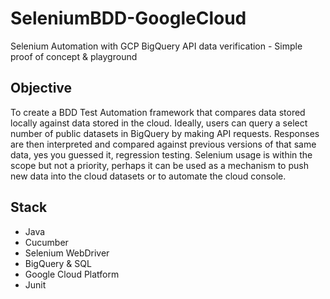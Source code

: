 # SeleniumBDD-GoogleCloud
Selenium Automation with GCP BigQuery API data verification - Simple proof of concept & playground


## Objective

To create a BDD Test Automation framework that compares data stored locally against data stored in the cloud. Ideally, users can query a select number of public datasets in BigQuery by making API requests. Responses are then interpreted and compared against previous versions of that same data, yes you guessed it, regression testing. Selenium usage is within the scope but not a priority, perhaps it can be used as a mechanism to push new data into the cloud datasets or to automate the cloud console. 

## Stack

* Java
* Cucumber
* Selenium WebDriver
* BigQuery & SQL
* Google Cloud Platform
* Junit




